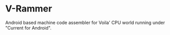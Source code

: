 V-Rammer
========

Android based machine code assembler for Voila' CPU world running under "Current for Android".
